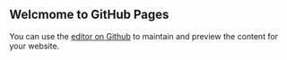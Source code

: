 ## Welcmome to GitHub Pages

You can use the [editor on Github](https://github.com/fanhy2114.github.io/Technical_Books/edit/master/README.md) to maintain and preview the content for your website.
